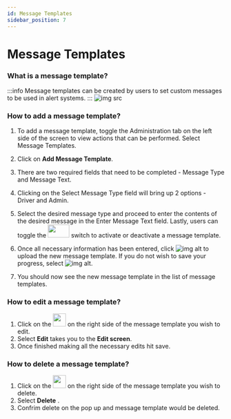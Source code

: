 ```yaml
---
id: Message Templates
sidebar_position: 7
---
```

# Message Templates

### What is a message template?
:::info
Message templates can be created by users to set custom messages to be used in alert systems.
:::
![img src](/img/message-template.png)

### How to add a message template?
1. To add a message template, toggle the Administration tab on the left side of the screen to view actions that can be performed. Select Message Templates. 

2. Click on **Add Message Template**.
3. There are two required fields that need to be completed - Message Type and Message Text. 
4. Clicking on the Select Message Type field will bring up 2 options - Driver and Admin. 
5. Select the desired message type and proceed to enter the contents of the desired message in the Enter Message Text field. Lastly, users can toggle the <img src='/img/toggle-btn.png' height='30px' width='50px'/>  switch to activate or deactivate a message template. 
6. Once all necessary information has been entered, click ![img alt](/img/save-btn.png) to upload the new message template. If you do not wish to save your progress, select ![img alt](/img/cancel-btn.png).
7. You should now see the new message template in the list of message templates.

### How to edit a message template?
1. Click on the <img src='/img/edit-btn.png' height='30px' width='30px' /> on the right side of the message template you wish to edit.
2. Select **Edit** takes you to the **Edit screen**.
3. Once finished making all the necessary edits hit save.

### How to delete a message template?
1. Click on the <img src='/img/edit-btn.png' height='30px' width='30px' /> on the right side of the message template you wish to delete.
2. Select **Delete** .
3. Confrim delete on the pop up and message template would be deleted.